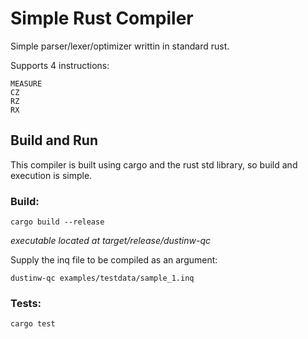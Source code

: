 # Simple Rust Compiler

Simple parser/lexer/optimizer writtin in standard rust.

Supports 4 instructions:
```
MEASURE
CZ
RZ
RX
```

## Build and Run

This compiler is built using cargo and the rust std library, so build and execution is simple.

### Build:
```
cargo build --release
```
_executable located at target/release/dustinw-qc_

Supply the inq file to be compiled as an argument:
```
dustinw-qc examples/testdata/sample_1.inq
```

### Tests:
```
cargo test
```

